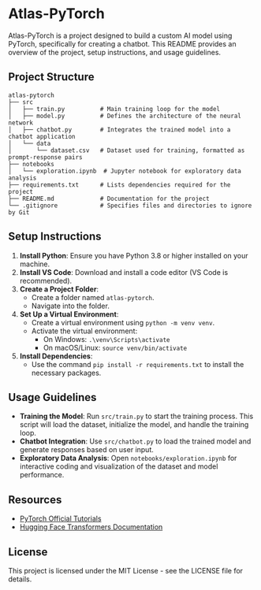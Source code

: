 # Atlas-PyTorch

Atlas-PyTorch is a project designed to build a custom AI model using PyTorch, specifically for creating a chatbot. This README provides an overview of the project, setup instructions, and usage guidelines.

## Project Structure

```
atlas-pytorch
├── src
│   ├── train.py          # Main training loop for the model
│   ├── model.py          # Defines the architecture of the neural network
│   ├── chatbot.py        # Integrates the trained model into a chatbot application
│   └── data
│       └── dataset.csv   # Dataset used for training, formatted as prompt-response pairs
├── notebooks
│   └── exploration.ipynb  # Jupyter notebook for exploratory data analysis
├── requirements.txt      # Lists dependencies required for the project
├── README.md             # Documentation for the project
└── .gitignore            # Specifies files and directories to ignore by Git
```

## Setup Instructions

1. **Install Python**: Ensure you have Python 3.8 or higher installed on your machine.
2. **Install VS Code**: Download and install a code editor (VS Code is recommended).
3. **Create a Project Folder**: 
   - Create a folder named `atlas-pytorch`.
   - Navigate into the folder.
4. **Set Up a Virtual Environment**: 
   - Create a virtual environment using `python -m venv venv`.
   - Activate the virtual environment:
     - On Windows: `.\venv\Scripts\activate`
     - On macOS/Linux: `source venv/bin/activate`
5. **Install Dependencies**: 
   - Use the command `pip install -r requirements.txt` to install the necessary packages.

## Usage Guidelines

- **Training the Model**: Run `src/train.py` to start the training process. This script will load the dataset, initialize the model, and handle the training loop.
- **Chatbot Integration**: Use `src/chatbot.py` to load the trained model and generate responses based on user input.
- **Exploratory Data Analysis**: Open `notebooks/exploration.ipynb` for interactive coding and visualization of the dataset and model performance.

## Resources

- [PyTorch Official Tutorials](https://pytorch.org/tutorials/)
- [Hugging Face Transformers Documentation](https://huggingface.co/docs/transformers)

## License

This project is licensed under the MIT License - see the LICENSE file for details.